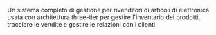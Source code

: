 Un sistema completo di gestione per rivenditori di articoli di elettronica usata con architettura three-tier per gestire l'inventario dei prodotti, tracciare le vendite e gestire le relazioni con i clienti
